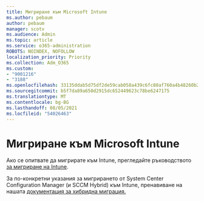 ```yaml
---
title: Мигриране към Microsoft Intune
ms.author: pebaum
author: pebaum
manager: scotv
ms.audience: Admin
ms.topic: article
ms.service: o365-administration
ROBOTS: NOINDEX, NOFOLLOW
localization_priority: Priority
ms.collection: Adm_O365
ms.custom:
- "9001216"
- "3188"
ms.openlocfilehash: 33135ddab5d75df2de59cab058a439c6fc80af760a4b48260b2c67cda8c1af99
ms.sourcegitcommit: b5f7da89a650d2915dc652449623c78be6247175
ms.translationtype: MT
ms.contentlocale: bg-BG
ms.lasthandoff: 08/05/2021
ms.locfileid: "54026463"
---
```

# <a name="migrating-to-microsoft-intune"></a>Мигриране към Microsoft Intune

Ако се опитвате да мигрирате към Intune, прегледайте ръководството [за мигриране на Intune](https://docs.microsoft.com/intune/fundamentals/migration-guide).

За по-конкретни указания за мигрирането от System Center Configuration Manager (и SCCM Hybrid) към Intune, пренавиване на нашата [документация за хибридна миграция.](https://docs.microsoft.com/sccm/mdm/deploy-use/migrate-hybridmdm-to-intunesa) 